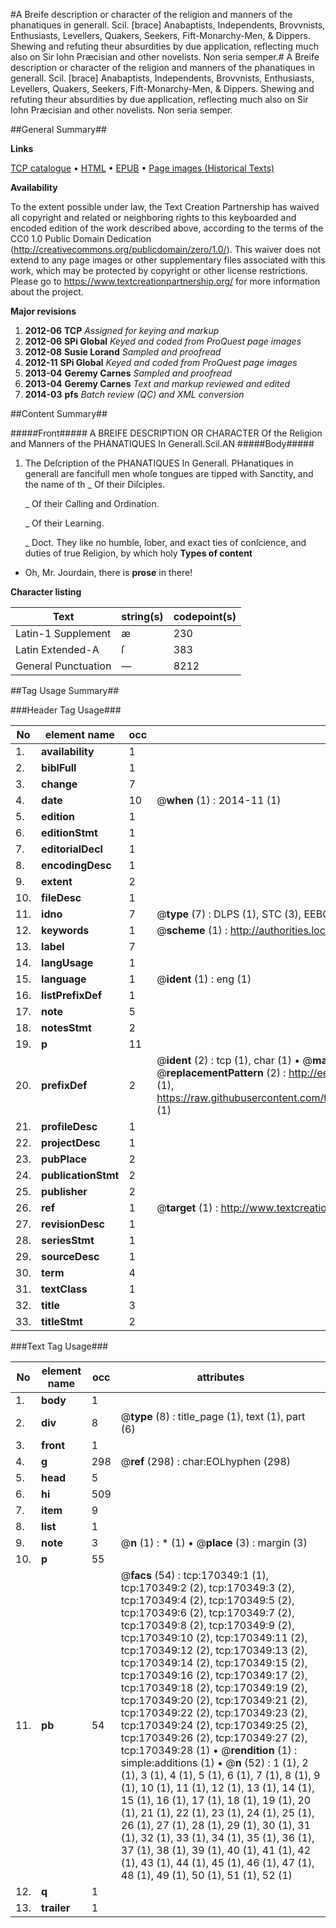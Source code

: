 #A Breife description or character of the religion and manners of the phanatiques in generall. Scil. [brace] Anabaptists, Independents, Brovvnists, Enthusiasts, Levellers, Quakers, Seekers, Fift-Monarchy-Men, & Dippers. Shewing and refuting theur absurdities by due application, reflecting much also on Sir Iohn Præcisian and other novelists. Non seria semper.#
A Breife description or character of the religion and manners of the phanatiques in generall. Scil. [brace] Anabaptists, Independents, Brovvnists, Enthusiasts, Levellers, Quakers, Seekers, Fift-Monarchy-Men, & Dippers. Shewing and refuting theur absurdities by due application, reflecting much also on Sir Iohn Præcisian and other novelists. Non seria semper.

##General Summary##

**Links**

[TCP catalogue](http://www.ota.ox.ac.uk/tcp/)  • 
[HTML](http://tei.it.ox.ac.uk/tcp/Texts-HTML/free/A77/A77424.html)  • 
[EPUB](http://tei.it.ox.ac.uk/tcp/Texts-EPUB/free/A77/A77424.epub) • 
[Page images (Historical Texts)](https://historicaltexts.jisc.ac.uk/eebo-99868521e)

**Availability**

To the extent possible under law, the Text Creation Partnership has waived all copyright and related or neighboring rights to this keyboarded and encoded edition of the work described above, according to the terms of the CC0 1.0 Public Domain Dedication (http://creativecommons.org/publicdomain/zero/1.0/). This waiver does not extend to any page images or other supplementary files associated with this work, which may be protected by copyright or other license restrictions. Please go to https://www.textcreationpartnership.org/ for more information about the project.

**Major revisions**

1. __2012-06__ __TCP__ *Assigned for keying and markup*
1. __2012-06__ __SPi Global__ *Keyed and coded from ProQuest page images*
1. __2012-08__ __Susie Lorand__ *Sampled and proofread*
1. __2012-11__ __SPi Global__ *Keyed and coded from ProQuest page images*
1. __2013-04__ __Geremy Carnes__ *Sampled and proofread*
1. __2013-04__ __Geremy Carnes__ *Text and markup reviewed and edited*
1. __2014-03__ __pfs__ *Batch review (QC) and XML conversion*

##Content Summary##

#####Front#####
A BREIFE DESCRIPTION OR CHARACTER Of the Religion and Manners of the PHANATIQUES In Generall.Scil.AN
#####Body#####

1. The Deſcription of the PHANATIQUES In Generall.
PHanatiques in generall are fancifull men whoſe tongues are tipped with Sanctity, and the name of th
    _ Of their Diſciples.

    _ Of their Calling and Ordination.

    _ Of their Learning.

    _ Doct.
They like no humble, ſober, and exact ties of conſcience, and duties of true Religion, by which holy
**Types of content**

  * Oh, Mr. Jourdain, there is **prose** in there!

**Character listing**


|Text|string(s)|codepoint(s)|
|---|---|---|
|Latin-1 Supplement|æ|230|
|Latin Extended-A|ſ|383|
|General Punctuation|—|8212|

##Tag Usage Summary##

###Header Tag Usage###

|No|element name|occ|attributes|
|---|---|---|---|
|1.|__availability__|1||
|2.|__biblFull__|1||
|3.|__change__|7||
|4.|__date__|10| @__when__ (1) : 2014-11 (1)|
|5.|__edition__|1||
|6.|__editionStmt__|1||
|7.|__editorialDecl__|1||
|8.|__encodingDesc__|1||
|9.|__extent__|2||
|10.|__fileDesc__|1||
|11.|__idno__|7| @__type__ (7) : DLPS (1), STC (3), EEBO-CITATION (1), PROQUEST (1), VID (1)|
|12.|__keywords__|1| @__scheme__ (1) : http://authorities.loc.gov/ (1)|
|13.|__label__|7||
|14.|__langUsage__|1||
|15.|__language__|1| @__ident__ (1) : eng (1)|
|16.|__listPrefixDef__|1||
|17.|__note__|5||
|18.|__notesStmt__|2||
|19.|__p__|11||
|20.|__prefixDef__|2| @__ident__ (2) : tcp (1), char (1)  •  @__matchPattern__ (2) : ([0-9\-]+):([0-9IVX]+) (1), (.+) (1)  •  @__replacementPattern__ (2) : http://eebo.chadwyck.com/downloadtiff?vid=$1&page=$2 (1), https://raw.githubusercontent.com/textcreationpartnership/Texts/master/tcpchars.xml#$1 (1)|
|21.|__profileDesc__|1||
|22.|__projectDesc__|1||
|23.|__pubPlace__|2||
|24.|__publicationStmt__|2||
|25.|__publisher__|2||
|26.|__ref__|1| @__target__ (1) : http://www.textcreationpartnership.org/docs/. (1)|
|27.|__revisionDesc__|1||
|28.|__seriesStmt__|1||
|29.|__sourceDesc__|1||
|30.|__term__|4||
|31.|__textClass__|1||
|32.|__title__|3||
|33.|__titleStmt__|2||


###Text Tag Usage###

|No|element name|occ|attributes|
|---|---|---|---|
|1.|__body__|1||
|2.|__div__|8| @__type__ (8) : title_page (1), text (1), part (6)|
|3.|__front__|1||
|4.|__g__|298| @__ref__ (298) : char:EOLhyphen (298)|
|5.|__head__|5||
|6.|__hi__|509||
|7.|__item__|9||
|8.|__list__|1||
|9.|__note__|3| @__n__ (1) : * (1)  •  @__place__ (3) : margin (3)|
|10.|__p__|55||
|11.|__pb__|54| @__facs__ (54) : tcp:170349:1 (1), tcp:170349:2 (2), tcp:170349:3 (2), tcp:170349:4 (2), tcp:170349:5 (2), tcp:170349:6 (2), tcp:170349:7 (2), tcp:170349:8 (2), tcp:170349:9 (2), tcp:170349:10 (2), tcp:170349:11 (2), tcp:170349:12 (2), tcp:170349:13 (2), tcp:170349:14 (2), tcp:170349:15 (2), tcp:170349:16 (2), tcp:170349:17 (2), tcp:170349:18 (2), tcp:170349:19 (2), tcp:170349:20 (2), tcp:170349:21 (2), tcp:170349:22 (2), tcp:170349:23 (2), tcp:170349:24 (2), tcp:170349:25 (2), tcp:170349:26 (2), tcp:170349:27 (2), tcp:170349:28 (1)  •  @__rendition__ (1) : simple:additions (1)  •  @__n__ (52) : 1 (1), 2 (1), 3 (1), 4 (1), 5 (1), 6 (1), 7 (1), 8 (1), 9 (1), 10 (1), 11 (1), 12 (1), 13 (1), 14 (1), 15 (1), 16 (1), 17 (1), 18 (1), 19 (1), 20 (1), 21 (1), 22 (1), 23 (1), 24 (1), 25 (1), 26 (1), 27 (1), 28 (1), 29 (1), 30 (1), 31 (1), 32 (1), 33 (1), 34 (1), 35 (1), 36 (1), 37 (1), 38 (1), 39 (1), 40 (1), 41 (1), 42 (1), 43 (1), 44 (1), 45 (1), 46 (1), 47 (1), 48 (1), 49 (1), 50 (1), 51 (1), 52 (1)|
|12.|__q__|1||
|13.|__trailer__|1||
